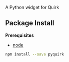 A Python widget for Quirk

Package Install
---------------

**Prerequisites**
- [node](http://nodejs.org/)

```bash
npm install --save pyquirk
```
